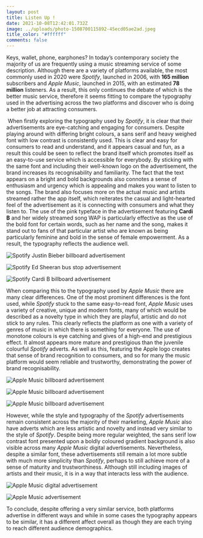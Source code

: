 ```yaml
---
layout: post
title: Listen Up !
date: 2021-10-08T12:42:01.732Z
image: ../uploads/photo-1508700115892-45ecd05ae2ad.jpeg
title_color: "#ffffff"
comments: false
---
```

Keys, wallet, phone, earphones? In today’s contemporary society the majority of us are frequently using a music streaming service of some description. Although there are a variety of platforms available, the most commonly used in 2020 were *Spotify*, launched in 2006, with **165 million** subscribers and *Apple Music*, launched in 2015, with an estimated **78 million** listeners. As a result, this only continues the debate of which is the better music service, therefore it seems fitting to compare the typography used in the advertising across the two platforms and discover who is doing a better job at attracting consumers.

 When firstly exploring the typography used by *Spotify*, it is clear that their advertisements are eye-catching and engaging for consumers. Despite playing around with differing bright colours, a sans serif and heavy weighed font with low contrast is consistently used. This is clear and easy for consumers to read and understand, and it appears casual and fun, as a result this could be seen to reflect the brand itself which promotes itself as an easy-to-use service which is accessible for everybody. By sticking with the same font and including their well-known logo on the advertisement, the brand increases its recognisability and familiarity. The fact that the text appears on a bright and bold backgrounds also connotes a sense of enthusiasm and urgency which is appealing and makes you want to listen to the songs. The brand also focuses more on the actual music and artists streamed rather the app itself, which reiterates the casual and light-hearted feel of the advertisement as it is connecting with consumers and what they listen to. The use of the pink typeface in the advertisement featuring **Cardi B** and her widely streamed song WAP is particularly effective as the use of the bold font for certain words, such as her name and the song, makes it stand out to fans of that particular artist who are known as being particularly feminine and bold in the sense of female empowerment. As a result, the typography reflects the audience well.

![Spotify Justin Bieber billboard advertisement ](../uploads/spotify1-.png "Spotify Justin Bieber billboard advertisement ")

![Spotify Ed Sheeran bus stop advertisement ](../uploads/crfrh8txofv0x1odh0ga.jpeg "Spotify Ed Sheeran bus stop advertisement ")

![Spotify Cardi B billboard advertisement ](../uploads/spotify-data-ad.jpeg "Spotify Cardi B billboard advertisement ")

When comparing this to the typography used by *Apple Music* there are many clear differences. One of the most prominent differences is the font used, while *Spotify* stuck to the same easy-to-read font, *Apple Music* uses a variety of creative, unique and modern fonts, many of which would be described as a novelty type in which they are playful, artistic and do not stick to any rules. This clearly reflects the platform as one with a variety of genres of music in which there is something for everyone. The use of monotone colours is eye catching and gives of a high-end and prestigious effect. It almost appears more mature and prestigious than the juvenile colourful *Spotify* adverts. As well as this, featuring the Apple logo creates that sense of brand recognition to consumers, and so for many the music platform would seem reliable and trustworthy, demonstrating the power of brand recognisability.

![Apple Music billboard advertisement ](../uploads/dsc_3799.jpg "Apple Music billboard advertisement ")

![Apple Music billboard advertisement ](../uploads/698561492eab44ede1f181e65ca535db.jpeg "Apple Music billboard advertisement ")

![Apple Music billboard advertisement ](../uploads/picture-1.png "Apple Music billboard advertisement ")

However, while the style and typography of the *Spotify* advertisements remain consistent across the majority of their marketing, *Apple Music* also have adverts which are less artistic and novelty and instead very similar to the style of *Spotify*. Despite being more regular weighted, the sans serif low contrast font presented upon a boldly coloured gradient background is also visible across many *Apple Music* digital advertisements. Nevertheless, despite a similar font, these advertisements still remain a lot more subtle with much more simplicity than *Spotify*, perhaps to still achieve more of a sense of maturity and trustworthiness. Although still including images of artists and their music, it is in a way that interacts less with the audience.

![Apple Music digital advertisement ](../uploads/en-us-320x480-1.jpeg "Apple Music digital advertisement ")

![Apple Music advertisement ](../uploads/32119-54674-190725-applemusic-xl.jpg "Apple Music advertisement ")

To conclude, despite offering a very similar service, both platforms advertise in different ways and while in some cases the typography appears to be similar, it has a different affect overall as though they are each trying to reach different audience demographics.